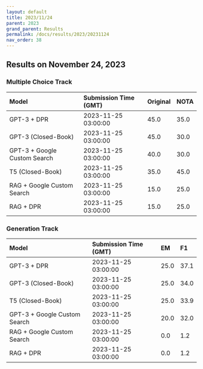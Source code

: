 ```yaml
---
layout: default
title: 2023/11/24
parent: 2023
grand_parent: Results
permalink: /docs/results/2023/20231124
nav_order: 38
---
```


## Results on November 24, 2023

### Multiple Choice Track

| Model        | Submission Time (GMT) | Original | NOTA | 
|:-------------|:---------|:---------|:-----|
|GPT-3 + DPR|2023-11-25 03:00:00|45.0|35.0|
|GPT-3 (Closed-Book)|2023-11-25 03:00:00|45.0|30.0|
|GPT-3 + Google Custom Search|2023-11-25 03:00:00|40.0|30.0|
|T5 (Closed-Book)|2023-11-25 03:00:00|35.0|45.0|
|RAG + Google Custom Search|2023-11-25 03:00:00|15.0|25.0|
|RAG + DPR|2023-11-25 03:00:00|15.0|25.0|



### Generation Track

| Model        | Submission Time (GMT) | EM | F1 | 
|:-------------|:---------|:---------|:-----|
|GPT-3 + DPR|2023-11-25 03:00:00|25.0|37.1|
|GPT-3 (Closed-Book)|2023-11-25 03:00:00|25.0|34.0|
|T5 (Closed-Book)|2023-11-25 03:00:00|25.0|33.9|
|GPT-3 + Google Custom Search|2023-11-25 03:00:00|20.0|32.0|
|RAG + Google Custom Search|2023-11-25 03:00:00|0.0|1.2|
|RAG + DPR|2023-11-25 03:00:00|0.0|1.2|

